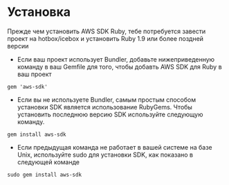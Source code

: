 # Установка
Прежде чем установить AWS SDK Ruby, тебе потребуется завести проект на hotbox/icebox и установить Ruby 1.9  или более поздней версии

* Если ваш проект использует Bundler, добавьте нижеприведенную команду в ваш Gemfile для того, чтобы добавть AWS SDK для Ruby в ваш проект
```
gem 'aws-sdk'
```
* Если вы не используете Bundler, самым простым способом установки SDK является использование RubyGems. Чтобы установить последнюю версию SDK используйте следующую команду.
```
gem install aws-sdk
```
* Если предыдущая команда не работает в вашей системе на базе Unix, используйте sudo для установки SDK, как показано в следующей команде
```
sudo gem install aws-sdk
```

